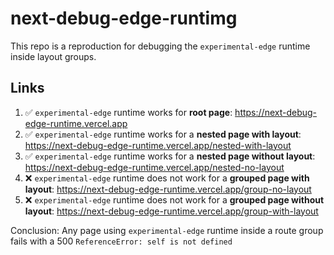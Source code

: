 # next-debug-edge-runtimg

This repo is a reproduction for debugging the `experimental-edge` runtime inside layout groups.

## Links

1. ✅ `experimental-edge` runtime works for **root page**: https://next-debug-edge-runtime.vercel.app
2. ✅ `experimental-edge` runtime works for a **nested page with layout**: https://next-debug-edge-runtime.vercel.app/nested-with-layout
3. ✅ `experimental-edge` runtime works for a **nested page without layout**: https://next-debug-edge-runtime.vercel.app/nested-no-layout
4. ❌ `experimental-edge` runtime does not work for a **grouped page with layout**: https://next-debug-edge-runtime.vercel.app/group-no-layout
5. ❌ `experimental-edge` runtime does not work for a **grouped page without layout**: https://next-debug-edge-runtime.vercel.app/group-with-layout

Conclusion: Any page using `experimental-edge` runtime inside a route group fails with a 500 `ReferenceError: self is not defined`
